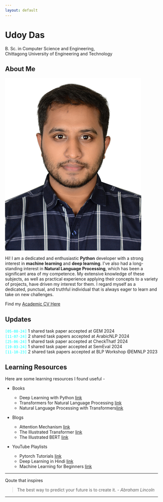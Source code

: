 ```yaml
---
layout: default
---
```

# Udoy Das
B. Sc. in Computer Science and Engineering, <br>
Chittagong University of Engineering and Technology


## About Me

<img class="profile-picture" src="profile.jpg">

Hi! I am a dedicated and enthusiastic **Python** developer with a strong interest in **machine learning** and **deep learning**. I've also had a long-standing interest in **Natural Language Processing**, which has been a significant area of my competence. My extensive knowledge of these subjects, as well as practical experience applying their concepts to a variety of projects, have driven my interest for them. I regard myself as a dedicated, punctual, and truthful individual that is always eager to learn and take on new challenges.

Find my [Academic CV Here](https://drive.google.com/file/d/1razXfyiSXdpKIvBS5LoXjIZisr1MQRra/view?usp=sharing)

## Updates

<code style="color: aqua">[05-08-24]</code> 1 shared task paper accepted at GEM 2024 <br>
<code style="color: aqua">[11-07-24]</code> 2 shared task papers accepted at ArabicNLP 2024 <br>
<code style="color: aqua">[25-06-24]</code> 1 shared task paper accepted at CheckThat! 2024 <br>
<code style="color: aqua">[19-03-24]</code> 1 shared task paper accepted at SemEval 2024 <br>
<code style="color: aqua">[11-10-23]</code> 2 shared task papers accepted at BLP Workshop @EMNLP 2023

## Learning Resources

Here are some learning resources I found useful -

* Books
    - Deep Learning with Python [link](https://www.manning.com/books/deep-learning-with-python)
    - Transformers for Natural Language Processing [link](https://www.packtpub.com/en-us/product/transformers-for-natural-language-processing-9781803247335)
    - Natural Language Processing with Transformers[link](https://www.oreilly.com/library/view/natural-language-processing/9781098136789/)

* Blogs
    - Attention Mechanism [link](https://jalammar.github.io/visualizing-neural-machine-translation-mechanics-of-seq2seq-models-with-attention/)
    - The Illustrated Transformer [link](https://jalammar.github.io/illustrated-transformer/)
    - The Illustrated BERT [link](http://jalammar.github.io/illustrated-bert/)

* YouTube Playlists
    - Pytorch Tutorials [link](https://www.youtube.com/playlist?list=PLqnslRFeH2UrcDBWF5mfPGpqQDSta6VK4)
    - Deep Learning in Hindi [link](https://www.youtube.com/playlist?list=PLKnIA16_RmvYuZauWaPlRTC54KxSNLtNn)
    - Machine Learning for Beginners [link](https://www.youtube.com/playlist?list=PLeo1K3hjS3uvCeTYTeyfe0-rN5r8zn9rw)

---

Qoute that inspires

> The best way to predict your future is to create it. - 
*Abraham Lincoln*

---
